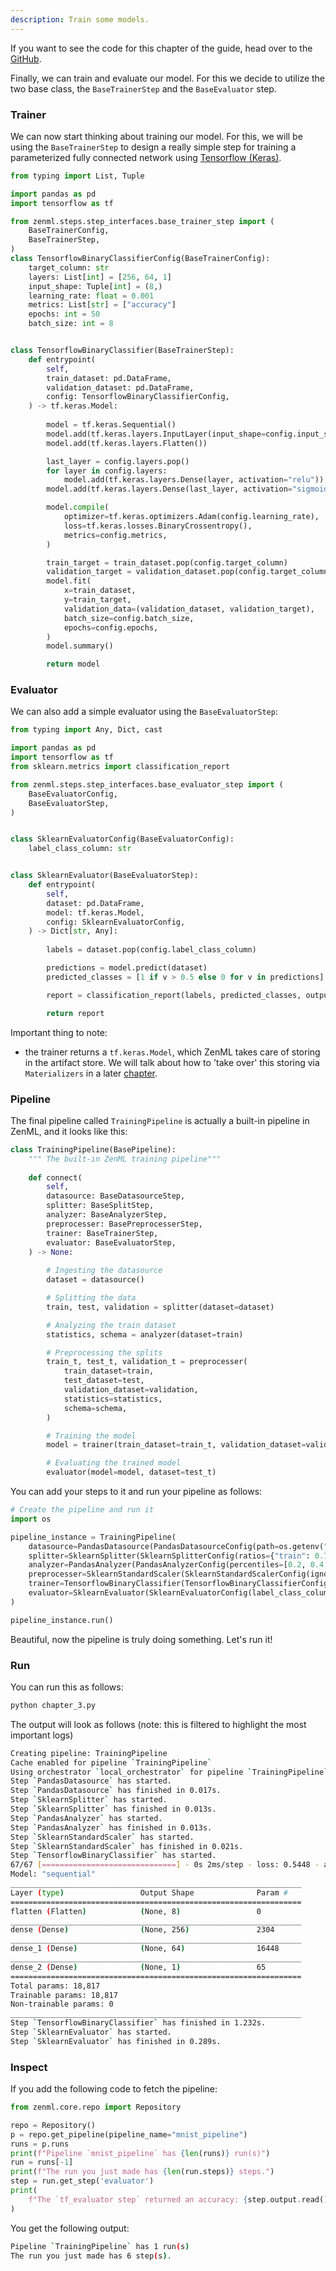 ```yaml
---
description: Train some models.
---
```


If you want to see the code for this chapter of the guide, head over to the [GitHub](https://github.com/zenml-io/zenml/tree/main/examples/class_based_api/chapter_3.py).

Finally, we can train and evaluate our model. For this we decide to utilize the two base class, the `BaseTrainerStep` 
and the `BaseEvaluator` step.

### Trainer

We can now start thinking about training our model. For this, we will be using the `BaseTrainerStep` to design a really 
simple step for training a parameterized fully connected network using 
[Tensorflow (Keras)](https://www.tensorflow.org/).

```python
from typing import List, Tuple

import pandas as pd
import tensorflow as tf

from zenml.steps.step_interfaces.base_trainer_step import (
    BaseTrainerConfig,
    BaseTrainerStep,
)
class TensorflowBinaryClassifierConfig(BaseTrainerConfig):
    target_column: str
    layers: List[int] = [256, 64, 1]
    input_shape: Tuple[int] = (8,)
    learning_rate: float = 0.001
    metrics: List[str] = ["accuracy"]
    epochs: int = 50
    batch_size: int = 8


class TensorflowBinaryClassifier(BaseTrainerStep):
    def entrypoint(
        self,
        train_dataset: pd.DataFrame,
        validation_dataset: pd.DataFrame,
        config: TensorflowBinaryClassifierConfig,
    ) -> tf.keras.Model:
        
        model = tf.keras.Sequential()
        model.add(tf.keras.layers.InputLayer(input_shape=config.input_shape))
        model.add(tf.keras.layers.Flatten())

        last_layer = config.layers.pop()
        for layer in config.layers:
            model.add(tf.keras.layers.Dense(layer, activation="relu"))
        model.add(tf.keras.layers.Dense(last_layer, activation="sigmoid"))

        model.compile(
            optimizer=tf.keras.optimizers.Adam(config.learning_rate),
            loss=tf.keras.losses.BinaryCrossentropy(),
            metrics=config.metrics,
        )

        train_target = train_dataset.pop(config.target_column)
        validation_target = validation_dataset.pop(config.target_column)
        model.fit(
            x=train_dataset,
            y=train_target,
            validation_data=(validation_dataset, validation_target),
            batch_size=config.batch_size,
            epochs=config.epochs,
        )
        model.summary()

        return model
```

### Evaluator

We can also add a simple evaluator using the `BaseEvaluatorStep`:

```python
from typing import Any, Dict, cast

import pandas as pd
import tensorflow as tf
from sklearn.metrics import classification_report

from zenml.steps.step_interfaces.base_evaluator_step import (
    BaseEvaluatorConfig,
    BaseEvaluatorStep,
)


class SklearnEvaluatorConfig(BaseEvaluatorConfig):
    label_class_column: str


class SklearnEvaluator(BaseEvaluatorStep):
    def entrypoint( 
        self,
        dataset: pd.DataFrame,
        model: tf.keras.Model,
        config: SklearnEvaluatorConfig,
    ) -> Dict[str, Any]:
        
        labels = dataset.pop(config.label_class_column)

        predictions = model.predict(dataset)
        predicted_classes = [1 if v > 0.5 else 0 for v in predictions]

        report = classification_report(labels, predicted_classes, output_dict=True)

        return report
```

Important thing to note:

* the trainer returns a `tf.keras.Model`, which ZenML takes care of storing in the artifact store. We will talk about 
how to 'take over' this storing via `Materializers` in a later [chapter](chapter-5.md).

### Pipeline

The final pipeline called `TrainingPipeline` is actually a built-in pipeline in ZenML, and it looks like this:

```python
class TrainingPipeline(BasePipeline):
    """ The built-in ZenML training pipeline"""
    
    def connect(
        self,
        datasource: BaseDatasourceStep,
        splitter: BaseSplitStep,
        analyzer: BaseAnalyzerStep,
        preprocesser: BasePreprocesserStep,
        trainer: BaseTrainerStep,
        evaluator: BaseEvaluatorStep,
    ) -> None:
        
        # Ingesting the datasource
        dataset = datasource()

        # Splitting the data
        train, test, validation = splitter(dataset=dataset) 

        # Analyzing the train dataset
        statistics, schema = analyzer(dataset=train) 

        # Preprocessing the splits
        train_t, test_t, validation_t = preprocesser( 
            train_dataset=train,
            test_dataset=test,
            validation_dataset=validation,
            statistics=statistics,
            schema=schema,
        )

        # Training the model
        model = trainer(train_dataset=train_t, validation_dataset=validation_t)

        # Evaluating the trained model
        evaluator(model=model, dataset=test_t)
```

You can add your steps to it and run your pipeline as follows:

```python
# Create the pipeline and run it
import os

pipeline_instance = TrainingPipeline(
    datasource=PandasDatasource(PandasDatasourceConfig(path=os.getenv("data"))),
    splitter=SklearnSplitter(SklearnSplitterConfig(ratios={"train": 0.7, "test": 0.15, "validation": 0.15})),
    analyzer=PandasAnalyzer(PandasAnalyzerConfig(percentiles=[0.2, 0.4, 0.6, 0.8, 1.0])),
    preprocesser=SklearnStandardScaler(SklearnStandardScalerConfig(ignore_columns=["has_diabetes"])),
    trainer=TensorflowBinaryClassifier(TensorflowBinaryClassifierConfig(target_column="has_diabetes")),
    evaluator=SklearnEvaluator(SklearnEvaluatorConfig(label_class_column="has_diabetes"))
)

pipeline_instance.run()
```

Beautiful, now the pipeline is truly doing something. Let's run it!

### Run

You can run this as follows:

```python
python chapter_3.py
```

The output will look as follows (note: this is filtered to highlight the most important logs)

```bash
Creating pipeline: TrainingPipeline
Cache enabled for pipeline `TrainingPipeline`
Using orchestrator `local_orchestrator` for pipeline `TrainingPipeline`. Running pipeline..
Step `PandasDatasource` has started.
Step `PandasDatasource` has finished in 0.017s.
Step `SklearnSplitter` has started.
Step `SklearnSplitter` has finished in 0.013s.
Step `PandasAnalyzer` has started.
Step `PandasAnalyzer` has finished in 0.013s.
Step `SklearnStandardScaler` has started.
Step `SklearnStandardScaler` has finished in 0.021s.
Step `TensorflowBinaryClassifier` has started.
67/67 [==============================] - 0s 2ms/step - loss: 0.5448 - accuracy: 0.7444 - val_loss: 0.4539 - val_accuracy: 0.7500
Model: "sequential"
_________________________________________________________________
Layer (type)                 Output Shape              Param #   
=================================================================
flatten (Flatten)            (None, 8)                 0         
_________________________________________________________________
dense (Dense)                (None, 256)               2304      
_________________________________________________________________
dense_1 (Dense)              (None, 64)                16448     
_________________________________________________________________
dense_2 (Dense)              (None, 1)                 65        
=================================================================
Total params: 18,817
Trainable params: 18,817
Non-trainable params: 0
_________________________________________________________________
Step `TensorflowBinaryClassifier` has finished in 1.232s.
Step `SklearnEvaluator` has started.
Step `SklearnEvaluator` has finished in 0.289s.
```

### Inspect

If you add the following code to fetch the pipeline:

```python
from zenml.core.repo import Repository

repo = Repository()
p = repo.get_pipeline(pipeline_name="mnist_pipeline")
runs = p.runs
print(f"Pipeline `mnist_pipeline` has {len(runs)} run(s)")
run = runs[-1]
print(f"The run you just made has {len(run.steps)} steps.")
step = run.get_step('evaluator')
print(
    f"The `tf_evaluator step` returned an accuracy: {step.output.read()}"
)
```

You get the following output:

```bash
Pipeline `TrainingPipeline` has 1 run(s)
The run you just made has 6 step(s).
```
